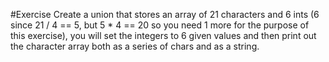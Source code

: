 #Exercise
Create a union that stores an array of 21 characters and 6 ints (6 since 21 / 4 == 5, but 5 * 4 == 20 so you need 1 more for the purpose of this exercise), you will set the integers to 6 given values and then print out the character array both as a series of chars and as a string.
